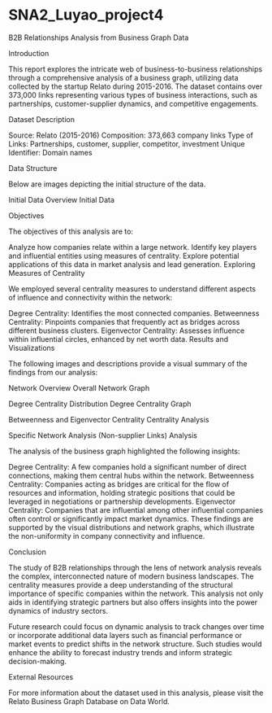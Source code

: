 # SNA2_Luyao_project4

B2B Relationships Analysis from Business Graph Data

Introduction

This report explores the intricate web of business-to-business relationships through a comprehensive analysis of a business graph, utilizing data collected by the startup Relato during 2015-2016. The dataset contains over 373,000 links representing various types of business interactions, such as partnerships, customer-supplier dynamics, and competitive engagements.

Dataset Description

Source: Relato (2015-2016)
Composition: 373,663 company links
Type of Links: Partnerships, customer, supplier, competitor, investment
Unique Identifier: Domain names

Data Structure

Below are images depicting the initial structure of the data.

Initial Data Overview
Initial Data

Objectives

The objectives of this analysis are to:

Analyze how companies relate within a large network.
Identify key players and influential entities using measures of centrality.
Explore potential applications of this data in market analysis and lead generation.
Exploring Measures of Centrality

We employed several centrality measures to understand different aspects of influence and connectivity within the network:

Degree Centrality: Identifies the most connected companies.
Betweenness Centrality: Pinpoints companies that frequently act as bridges across different business clusters.
Eigenvector Centrality: Assesses influence within influential circles, enhanced by net worth data.
Results and Visualizations

The following images and descriptions provide a visual summary of the findings from our analysis:

Network Overview
Overall Network Graph

Degree Centrality Distribution
Degree Centrality Graph

Betweenness and Eigenvector Centrality
Centrality Analysis

Specific Network Analysis (Non-supplier Links)
Analysis

The analysis of the business graph highlighted the following insights:

Degree Centrality: A few companies hold a significant number of direct connections, making them central hubs within the network.
Betweenness Centrality: Companies acting as bridges are critical for the flow of resources and information, holding strategic positions that could be leveraged in negotiations or partnership developments.
Eigenvector Centrality: Companies that are influential among other influential companies often control or significantly impact market dynamics.
These findings are supported by the visual distributions and network graphs, which illustrate the non-uniformity in company connectivity and influence.

Conclusion

The study of B2B relationships through the lens of network analysis reveals the complex, interconnected nature of modern business landscapes. The centrality measures provide a deep understanding of the structural importance of specific companies within the network. This analysis not only aids in identifying strategic partners but also offers insights into the power dynamics of industry sectors.

Future research could focus on dynamic analysis to track changes over time or incorporate additional data layers such as financial performance or market events to predict shifts in the network structure. Such studies would enhance the ability to forecast industry trends and inform strategic decision-making.

External Resources

For more information about the dataset used in this analysis, please visit the Relato Business Graph Database on Data World.
